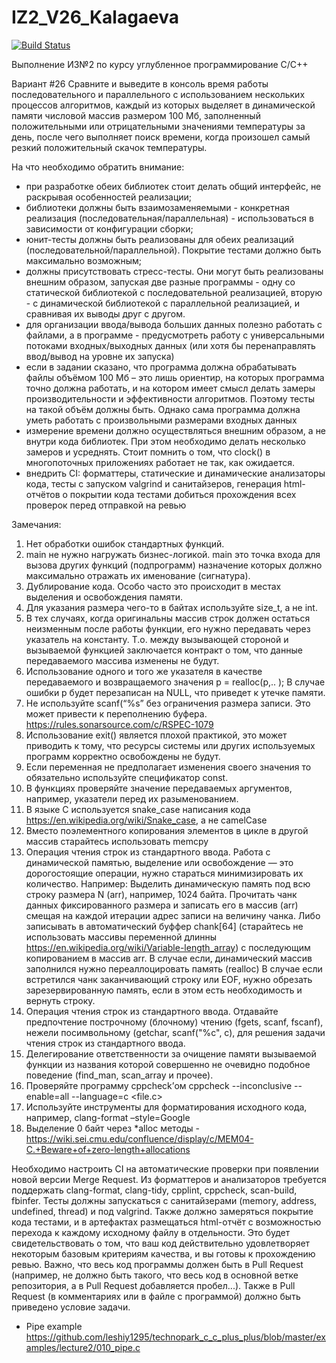 # IZ2_V26_Kalagaeva

[![Build Status](https://app.travis-ci.com/uglymarrow/IZ_Kalagaeva.svg?branch=IZ_2)](https://app.travis-ci.com/uglymarrow/IZ_Kalagaeva)

Выполнение ИЗ№2 по курсу углубленное программирование С/С++

Вариант #26
Сравните и выведите в консоль время работы последовательного и параллельного с использованием нескольких процессов алгоритмов,
каждый из которых выделяет в динамической памяти числовой массив размером 100 Мб, заполненный положительными или отрицательными значениями температуры за день,
после чего выполняет поиск времени, когда произошел самый резкий положительный скачок температуры.

На что необходимо обратить внимание:
- при разработке обеих библиотек стоит делать общий интерфейс, не раскрывая особенностей реализации;
- библиотеки должны быть взаимозаменяемыми - конкретная реализация (последовательная/параллельная) - использоваться в зависимости от конфигурации сборки;
- юнит-тесты должны быть реализованы для обеих реализаций (последовательной/параллельной). Покрытие тестами должно быть максимально возможным;
- должны присутствовать стресс-тесты. Они могут быть реализованы внешним образом, запуская две разные программы - одну со статической библиотекой с последовательной реализацией, вторую - с динамической библиотекой с параллельной реализацией, и сравнивая их выводы друг с другом.
- для организации ввода/вывода больших данных полезно работать с файлами, а в программе - предусмотреть работу с универсальными потоками входных/выходных данных (или хотя бы перенаправлять ввод/вывод на уровне их запуска)
- если в задании сказано, что программа должна обрабатывать файлы объёмом 100 Мб – это лишь ориентир, на которых программа точно должна работать, и на котором имеет смысл делать замеры производительности и эффективности алгоритмов. Поэтому тесты на такой объём должны быть. Однако сама программа должна уметь работать с произвольными размерами входных данных
- измерение времени должно осуществляться внешним образом, а не внутри кода библиотек. При этом необходимо делать несколько замеров и усреднять. Стоит помнить о том, что clock() в многопоточных приложениях работает не так, как ожидается.
- внедрить CI: форматтеры,  статические и динамические анализаторы кода, тесты с запуском valgrind и санитайзеров, генерация html-отчётов о покрытии кода тестами добиться прохождения всех проверок перед отправкой на ревью

Замечания:
1. Нет обработки ошибок стандартных функций.
2. main не нужно нагружать бизнес-логикой. main это точка входа для вызова других функций (подпрограмм) назначение которых должно максимально отражать их именование (сигнатура).
3. Дублирование кода. Особо часто это происходит в местах выделения и освобождения памяти.
4. Для указания размера чего-то в байтах используйте size_t, а не int.
5. В тех случаях, когда оригинальны массив строк должен остаться неизменным после работы функции, его нужно передавать через указатель на константу. Т.о. между вызывающей стороной и вызываемой функцией заключается контракт о том, что данные передаваемого массива изменены не будут.
6. Использование одного и того же указателя в качестве передаваемого и возвращаемого значения p = realloc(p,.. ); В случае ошибки p будет перезаписан на NULL, что приведет к утечке памяти.
8. Не используйте scanf(“%s” без ограничения размера записи. Это может привести к переполнению буфера. https://rules.sonarsource.com/c/RSPEC-1079
9. Использование exit() является плохой практикой, это может приводить к тому, что ресурсы системы или других используемых программ корректно освобождены не будут.
10. Если переменная не предполагает изменения своего значения то обязательно используйте спецификатор const.
11. В функциях проверяйте значение передаваемых аргументов, например, указатели перед их разыменованием.
12. В языке C используется snake_case написания кода https://en.wikipedia.org/wiki/Snake_case, а не camelCase
14. Вместо поэлементного копирования элементов в цикле в другой массив старайтесь использовать memcpy
16. Операция чтения строк из стандартного ввода. Работа с динамической памятью, выделение или освобождение — это дорогостоящие операции, нужно стараться минимизировать их количество.
Например:
Выделить динамическую память под всю строку размера N (arr), например, 1024 байта.
Прочитать чанк данных фиксированного размера и записать его в массив (arr) смещая на каждой итерации адрес записи на величину чанка. Либо записывать в автоматический буффер chank[64] (старайтесь не использовать массивы переменной длинны https://en.wikipedia.org/wiki/Variable-length_array) с последующим копированием в массив arr.
В случае если, динамический массив заполнился нужно переаллоцировать память (realloc)
В случае если встретился чанк заканчивающий строку или EOF, нужно обрезать зарезервированную память, если в этом есть необходимость и вернуть строку.
17. Операция чтения строк из стандартного ввода. Отдавайте предпочтение построчному (блочному) чтению (fgets, scanf, fscanf), нежели посимвольному (getchar, scanf("%c", c), для решения задачи чтения строк из стандартного ввода.
18. Делегирование ответственности за очищение памяти вызываемой функции из названия которой совершенно не очевидно подобное поведение (find_man, scan_array и прочее).
19. Проверяйте программу cppcheck’ом
cppcheck --inconclusive --enable=all --language=c <file.c>
20. Используйте инструменты для форматирования исходного кода, например, clang-format –style=Google
21. Выделение 0 байт через *alloc методы - https://wiki.sei.cmu.edu/confluence/display/c/MEM04-C.+Beware+of+zero-length+allocations

Необходимо настроить CI на автоматические проверки при появлении новой версии Merge Request. Из форматтеров и анализаторов требуется поддержать clang-format, clang-tidy, cpplint, cppcheck, scan-build, fbinfer. Тесты должны запускаться с санитайзерами (memory, address, undefined, thread) и под valgrind. Также должно замеряться покрытие кода тестами, и в артефактах размещаться html-отчёт с возможностью перехода к каждому исходному файлу в отдельности. Это будет свидетельствовать о том, что ваш код действительно удовлетворяет некоторым базовым критериям качества, и вы готовы к прохождению ревью. Важно, что весь код программы должен быть в Pull Request (например, не должно быть такого, что весь код в основной ветке репозитория, а в Pull Request добавляется пробел...). Также в Pull Request (в комментариях или в файле с программой) должно быть приведено условие задачи.

- Pipe example https://github.com/leshiy1295/technopark_c_c_plus_plus/blob/master/examples/lecture2/010_pipe.c
